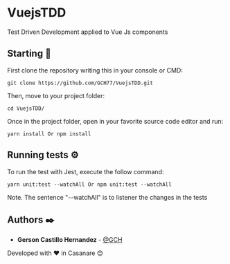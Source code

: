 # VuejsTDD
Test Driven Development applied to Vue Js components

## Starting 🚀
First clone the repository writing this in your console or CMD:
```
git clone https://github.com/GCH77/VuejsTDD.git
```
Then, move to your project folder: 
```
cd VuejsTDD/
```
Once in the project folder, open in your favorite source code editor and run:
```
yarn install Or npm install
```
## Running tests ⚙️
To run the test with Jest, execute the follow command:
```
yarn unit:test --watchAll Or npm unit:test --watchAll
```
Note. The sentence "--watchAll" is to listener the changes in the tests

## Authors ✒️
* **Gerson Castillo Hernandez** - [@GCH](https://github.com/GCH77)

Developed with ❤️ in Casanare 😊
